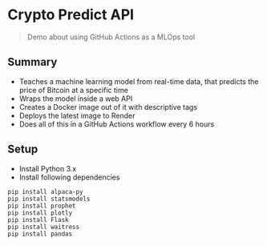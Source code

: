 # Crypto Predict API

> Demo about using GitHub Actions as a MLOps tool

## Summary

- Teaches a machine learning model from real-time data, that predicts the price of Bitcoin at a specific time
- Wraps the model inside a web API
- Creates a Docker image out of it with descriptive tags
- Deploys the latest image to Render
- Does all of this in a GitHub Actions workflow every 6 hours



## Setup

- Install Python 3.x
- Install following dependencies
```
pip install alpaca-py
pip install statsmodels
pip install prophet
pip install plotly
pip install Flask
pip install waitress
pip install pandas
```
